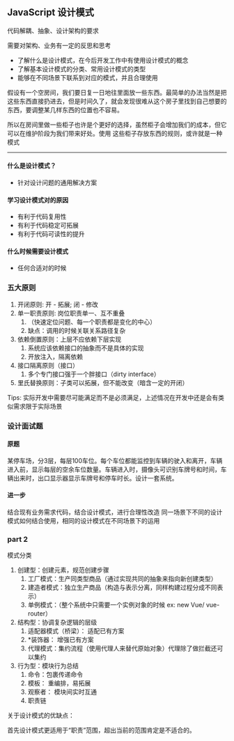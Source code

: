 ## JavaScript 设计模式

代码解耦、抽象、设计架构的要求

需要对架构、业务有一定的反思和思考

* 了解什么是设计模式，在今后开发工作中有使用设计模式的概念
* 了解基本设计模式的分类、常用设计模式的类型
* 能够在不同场景下联系到对应的模式，并且合理使用

假设有一个空房间，我们要日复一日地往里面放一些东西。最简单的办法当然是把这些东西直接扔进去，但是时间久了，就会发现很难从这个房子里找到自己想要的东西，要调整某几样东西的位置也不容易。

所以在房间里做一些柜子也许是个更好的选择，虽然柜子会增加我们的成本，但它可以在维护阶段为我们带来好处。使用 这些柜子存放东西的规则，或许就是一种模式

************************************

#### 什么是设计模式？

* 针对设计问题的通用解决方案

#### 学习设计模式对的原因

* 有利于代码复用性
* 有利于代码稳定可拓展
* 有利于代码可读性的提升

#### 什么时候需要设计模式

- 任何合适对的时候

### 五大原则

1. 开闭原则: 开 - 拓展; 闭 - 修改
2. 单一职责原则: 岗位职责单一、互不重叠
   1. （快速定位问题、每一个职责都是变化的中心）
   2. 缺点：调用的时候关联关系路径复杂
3. 依赖倒置原则：上层不应依赖下层实现
   1. 系统应该依赖接口的抽象而不是具体的实现
   2. 开放注入，隔离依赖
4. 接口隔离原则（接口）
   1. 多个专门接口强于一个胖接口（dirty interface）
5. 里氏替换原则：子类可以拓展，但不能改变（暗含一定的开闭）

Tips: 实际开发中需要尽可能满足而不是必须满足，上述情况在开发中还是会有类似需求限于实际场景

### 设计面试题

#### 原题

某停车场，分3层，每层100车位。每个车位都能监控到车辆的驶入和离开，车辆进入前，显示每层的空余车位数量。车辆进入时，摄像头可识别车牌号和时间，车辆出来时，出口显示器显示车牌号和停车时长。设计一套系统。

#### 进一步

结合现有业务需求代码，结合设计模式，进行合理性改造
同一场景下不同的设计模式如何结合使用，相同的设计模式在不同场景下的运用

### part 2

模式分类

   1. 创建型：创建元素，规范创建步骤
      1. 工厂模式：生产同类型商品（通过实现共同的抽象来指向新创建类型）
      2. 建造者模式：独立生产商品（构造与表示分离，同样构建过程分成不同表示）
      3. 单例模式：（整个系统中只需要一个实例对象的时候 ex: new Vue/ vue-router）
   2. 结构型：协调复杂逻辑的层级
      1. 适配器模式（桥梁）： 适配已有方案
      2. *装饰器： 增强已有方案
      3. 代理模式：集约流程（使用代理人来替代原始对象）代理除了做拦截还可以集约
   3. 行为型：模块行为总结
      1. 命令：包裹传递命令
      2. 模板： 重编排，易拓展
      3. 观察者： 模块间实时互通
      4. 职责链

关于设计模式的优缺点：

   首先设计模式更适用于“职责”范围，超出当前的范围肯定是不适合的。
